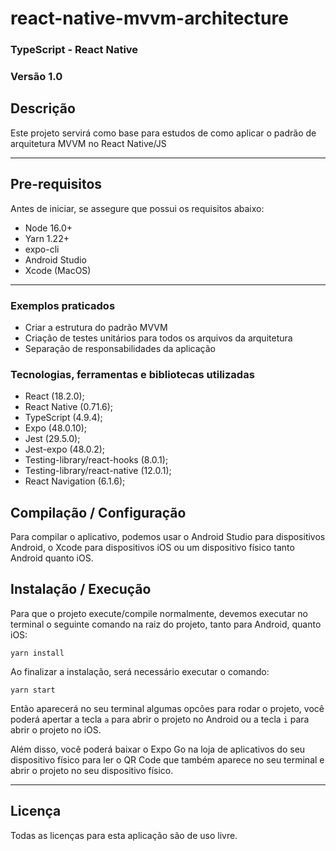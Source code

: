 # react-native-mvvm-architecture

### TypeScript - React Native

### Versão 1.0

## Descrição

Este projeto servirá como base para estudos de como aplicar o padrão de arquitetura MVVM no React Native/JS

---

## Pre-requisitos

Antes de iniciar, se assegure que possui os requisitos abaixo:

- Node 16.0+
- Yarn 1.22+
- expo-cli
- Android Studio
- Xcode (MacOS)

---

### Exemplos praticados

- Criar a estrutura do padrão MVVM
- Criação de testes unitários para todos os arquivos da arquitetura
- Separação de responsabilidades da aplicação

### Tecnologias, ferramentas e bibliotecas utilizadas

- React (18.2.0);
- React Native (0.71.6);
- TypeScript (4.9.4);
- Expo (48.0.10);
- Jest (29.5.0);
- Jest-expo (48.0.2);
- Testing-library/react-hooks (8.0.1);
- Testing-library/react-native (12.0.1);
- React Navigation (6.1.6);

## Compilação / Configuração

Para compilar o aplicativo, podemos usar o Android Studio para dispositivos Android, o Xcode para dispositivos iOS ou um dispositivo físico tanto Android quanto iOS.

## Instalação / Execução

Para que o projeto execute/compile normalmente, devemos executar no terminal o seguinte comando na raiz do projeto, tanto para Android, quanto iOS:

```
yarn install
```

Ao finalizar a instalação, será necessário executar o comando:

```
yarn start
```

Então aparecerá no seu terminal algumas opcões para rodar o projeto, você poderá apertar a tecla `a` para abrir o projeto no Android ou a tecla `i` para abrir o projeto no iOS.

Além disso, você poderá baixar o Expo Go na loja de aplicativos do seu dispositivo físico para ler o QR Code que também aparece no seu terminal e abrir o projeto no seu dispositivo físico.

---

## Licença

Todas as licenças para esta aplicação são de uso livre.
